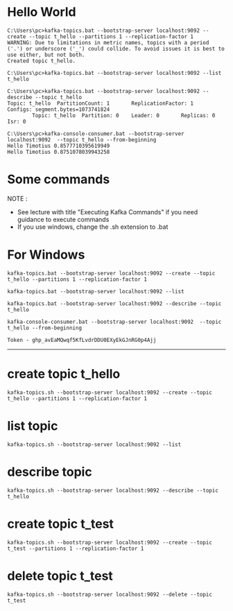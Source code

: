 # Hello World

```
C:\Users\pc>kafka-topics.bat --bootstrap-server localhost:9092 --create --topic t_hello --partitions 1 --replication-factor 1
WARNING: Due to limitations in metric names, topics with a period ('.') or underscore ('_') could collide. To avoid issues it is best to use either, but not both.
Created topic t_hello.

C:\Users\pc>kafka-topics.bat --bootstrap-server localhost:9092 --list
t_hello

C:\Users\pc>kafka-topics.bat --bootstrap-server localhost:9092 --describe --topic t_hello
Topic: t_hello  PartitionCount: 1       ReplicationFactor: 1    Configs: segment.bytes=1073741824
        Topic: t_hello  Partition: 0    Leader: 0       Replicas: 0     Isr: 0

C:\Users\pc>kafka-console-consumer.bat --bootstrap-server localhost:9092  --topic t_hello --from-beginning
Hello Timotius 0.8577710395619949
Hello Timotius 0.8751078039943258
```

# Some commands

NOTE : 
- See lecture with title "Executing Kafka Commands" if you need guidance to execute commands
- If you use windows, change the .sh extension to .bat

# For Windows
```
kafka-topics.bat --bootstrap-server localhost:9092 --create --topic t_hello --partitions 1 --replication-factor 1

kafka-topics.bat --bootstrap-server localhost:9092 --list

kafka-topics.bat --bootstrap-server localhost:9092 --describe --topic t_hello

kafka-console-consumer.bat --bootstrap-server localhost:9092  --topic t_hello --from-beginning

Token - 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
```
----------------------------
# create topic t_hello
`kafka-topics.sh --bootstrap-server localhost:9092 --create --topic t_hello --partitions 1 --replication-factor 1`

# list topic
`kafka-topics.sh --bootstrap-server localhost:9092 --list`

# describe topic
`kafka-topics.sh --bootstrap-server localhost:9092 --describe --topic t_hello`

# create topic t_test
`kafka-topics.sh --bootstrap-server localhost:9092 --create --topic t_test --partitions 1 --replication-factor 1`

# delete topic t_test
`kafka-topics.sh --bootstrap-server localhost:9092 --delete --topic t_test`
